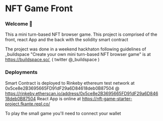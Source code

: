# NFT Game Front

### **Welcome 👋**
This a mini turn-based NFT browser game.
This project is comprised of the front, react App and the back with the solidity smart contract

The project was done in a weekend hackhaton following guidelines of _buildspace 
"Create your own mini turn-based NFT browser game" is at https://buildspace.so/, ( twitter @_buildspace )

### Deployments
Smart Contract is deployed to Rinkeby ethereum test network at 0x5ce8e2B3695665FD91dF29a6D84618deb0B87504 @ https://rinkeby.etherscan.io/address/0x5ce8e2B3695665FD91dF29a6D84618deb0B87504
React App is online at https://nft-game-starter-project.fkante.repl.co/

To play the small game you'll need to connect your wallet
